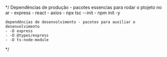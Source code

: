*/
    Dependências de produção - pacotes essencias para rodar o ptojeto no ar
    - express
    - react
    - axios
    - npx tsc --init
    - npm init -y

    dependências de desenvolvimento - pacotes para auxiliar o desenvolvimento
    - -D express
    - -D @types/express
    - -D ts-node-module
*/
